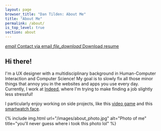 ```yaml
---
layout: page
browser_title: "Dan Tilden: About Me"
title: "About Me"
permalink: /about/
is_top_level: true
section: about
---
```


<div class="buttons">
  <a href="#" id="email_link" class="glass_effect">
    <i class="material-icons">email</i>
    Contact via email
  </a>
	<a href="/files/DanTilden-Resume.pdf" class="glass_effect">
    <i class="material-icons">file_download</i>
    Download resume
	</a>
</div>

## Hi there!

I'm a UX designer with a multidisciplinary background in Human-Computer Interaction and Computer Science! My goal is to slowly fix all those minor things that annoy you in the websites and apps you use every day. Currently, I work at [Indeed](https://www.indeed.com), where I'm trying to make finding a job slightly less stressful! 

I particularly enjoy working on side projects, like this [video game](/projects/jga) and this [smartwatch face](/projects/timestyle).

{% include img.html
  url="/images/about_photo.jpg"
  alt="Photo of me"
  title="you'll never guess where i took this photo lol"
%}







